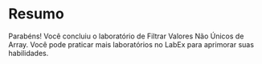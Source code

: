 # Resumo

Parabéns! Você concluiu o laboratório de Filtrar Valores Não Únicos de Array. Você pode praticar mais laboratórios no LabEx para aprimorar suas habilidades.
